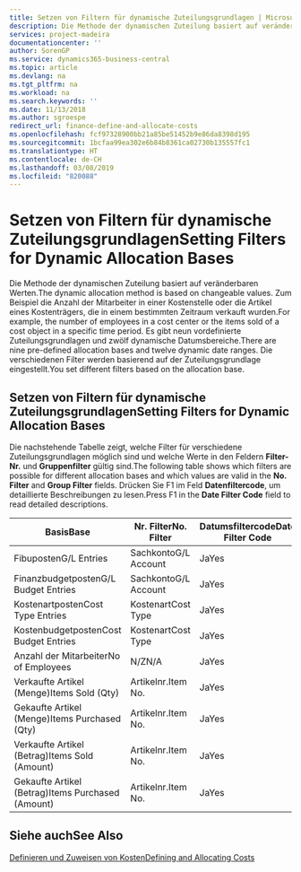 ```yaml
---
title: Setzen von Filtern für dynamische Zuteilungsgrundlagen | Microsoft Docs
description: Die Methode der dynamischen Zuteilung basiert auf veränderbaren Werten. Zum Beispiel die Anzahl der Mitarbeiter in einer Kostenstelle oder die Artikel eines Kostenträgers, die in einem bestimmten Zeitraum verkauft wurden. Es gibt neun vordefinierte Zuteilungsgrundlagen und zwölf dynamische Datumsbereiche. Die verschiedenen Filter werden basierend auf der Zuteilungsgrundlage eingestellt.
services: project-madeira
documentationcenter: ''
author: SorenGP
ms.service: dynamics365-business-central
ms.topic: article
ms.devlang: na
ms.tgt_pltfrm: na
ms.workload: na
ms.search.keywords: ''
ms.date: 11/13/2018
ms.author: sgroespe
redirect_url: finance-define-and-allocate-costs
ms.openlocfilehash: fcf97328900bb21a85be51452b9e86da8398d195
ms.sourcegitcommit: 1bcfaa99ea302e6b84b8361ca02730b135557fc1
ms.translationtype: HT
ms.contentlocale: de-CH
ms.lasthandoff: 03/08/2019
ms.locfileid: "820088"
---
```

# <a name="setting-filters-for-dynamic-allocation-bases"></a><span data-ttu-id="02188-106">Setzen von Filtern für dynamische Zuteilungsgrundlagen</span><span class="sxs-lookup"><span data-stu-id="02188-106">Setting Filters for Dynamic Allocation Bases</span></span>
<span data-ttu-id="02188-107">Die Methode der dynamischen Zuteilung basiert auf veränderbaren Werten.</span><span class="sxs-lookup"><span data-stu-id="02188-107">The dynamic allocation method is based on changeable values.</span></span> <span data-ttu-id="02188-108">Zum Beispiel die Anzahl der Mitarbeiter in einer Kostenstelle oder die Artikel eines Kostenträgers, die in einem bestimmten Zeitraum verkauft wurden.</span><span class="sxs-lookup"><span data-stu-id="02188-108">For example, the number of employees in a cost center or the items sold of a cost object in a specific time period.</span></span> <span data-ttu-id="02188-109">Es gibt neun vordefinierte Zuteilungsgrundlagen und zwölf dynamische Datumsbereiche.</span><span class="sxs-lookup"><span data-stu-id="02188-109">There are nine pre-defined allocation bases and twelve dynamic date ranges.</span></span> <span data-ttu-id="02188-110">Die verschiedenen Filter werden basierend auf der Zuteilungsgrundlage eingestellt.</span><span class="sxs-lookup"><span data-stu-id="02188-110">You set different filters based on the allocation base.</span></span>  

## <a name="setting-filters-for-dynamic-allocation-bases"></a><span data-ttu-id="02188-111">Setzen von Filtern für dynamische Zuteilungsgrundlagen</span><span class="sxs-lookup"><span data-stu-id="02188-111">Setting Filters for Dynamic Allocation Bases</span></span>  
 <span data-ttu-id="02188-112">Die nachstehende Tabelle zeigt, welche Filter für verschiedene Zuteilungsgrundlagen möglich sind und welche Werte in den Feldern **Filter-Nr.** und **Gruppenfilter** gültig sind.</span><span class="sxs-lookup"><span data-stu-id="02188-112">The following table shows which filters are possible for different allocation bases and which values are valid in the **No. Filter** and **Group Filter** fields.</span></span> <span data-ttu-id="02188-113">Drücken Sie F1 im Feld **Datenfiltercode**, um detaillierte Beschreibungen zu lesen.</span><span class="sxs-lookup"><span data-stu-id="02188-113">Press F1 in the **Date Filter Code** field to read detailed descriptions.</span></span>  

|<span data-ttu-id="02188-114">**Basis**</span><span class="sxs-lookup"><span data-stu-id="02188-114">**Base**</span></span>|<span data-ttu-id="02188-115">**Nr. Filter**</span><span class="sxs-lookup"><span data-stu-id="02188-115">**No. Filter**</span></span>|<span data-ttu-id="02188-116">**Datumsfiltercode**</span><span class="sxs-lookup"><span data-stu-id="02188-116">**Date Filter Code**</span></span>|<span data-ttu-id="02188-117">**Kostenstellenfilter**</span><span class="sxs-lookup"><span data-stu-id="02188-117">**Cost Center Filter**</span></span>|<span data-ttu-id="02188-118">**Kostenträgerfilter**</span><span class="sxs-lookup"><span data-stu-id="02188-118">**Cost Object Filter**</span></span>|<span data-ttu-id="02188-119">**Gruppenfilter**</span><span class="sxs-lookup"><span data-stu-id="02188-119">**Group Filter**</span></span>|  
|--------------|----------------------------------------|----------------------------------------------|------------------------------------------------|------------------------------------------------|------------------------------------------|  
|<span data-ttu-id="02188-120">Fibuposten</span><span class="sxs-lookup"><span data-stu-id="02188-120">G/L Entries</span></span>|<span data-ttu-id="02188-121">Sachkonto</span><span class="sxs-lookup"><span data-stu-id="02188-121">G/L Account</span></span>|<span data-ttu-id="02188-122">Ja</span><span class="sxs-lookup"><span data-stu-id="02188-122">Yes</span></span>|<span data-ttu-id="02188-123">Ja</span><span class="sxs-lookup"><span data-stu-id="02188-123">Yes</span></span>|<span data-ttu-id="02188-124">Ja</span><span class="sxs-lookup"><span data-stu-id="02188-124">Yes</span></span>|<span data-ttu-id="02188-125">N/Z</span><span class="sxs-lookup"><span data-stu-id="02188-125">N/A</span></span>|  
|<span data-ttu-id="02188-126">Finanzbudgetposten</span><span class="sxs-lookup"><span data-stu-id="02188-126">G/L Budget Entries</span></span>|<span data-ttu-id="02188-127">Sachkonto</span><span class="sxs-lookup"><span data-stu-id="02188-127">G/L Account</span></span>|<span data-ttu-id="02188-128">Ja</span><span class="sxs-lookup"><span data-stu-id="02188-128">Yes</span></span>|<span data-ttu-id="02188-129">Ja</span><span class="sxs-lookup"><span data-stu-id="02188-129">Yes</span></span>|<span data-ttu-id="02188-130">Ja</span><span class="sxs-lookup"><span data-stu-id="02188-130">Yes</span></span>|<span data-ttu-id="02188-131">Finanzbudgetname</span><span class="sxs-lookup"><span data-stu-id="02188-131">G/L Budget Name</span></span>|  
|<span data-ttu-id="02188-132">Kostenartposten</span><span class="sxs-lookup"><span data-stu-id="02188-132">Cost Type Entries</span></span>|<span data-ttu-id="02188-133">Kostenart</span><span class="sxs-lookup"><span data-stu-id="02188-133">Cost Type</span></span>|<span data-ttu-id="02188-134">Ja</span><span class="sxs-lookup"><span data-stu-id="02188-134">Yes</span></span>|<span data-ttu-id="02188-135">Ja</span><span class="sxs-lookup"><span data-stu-id="02188-135">Yes</span></span>|<span data-ttu-id="02188-136">Ja</span><span class="sxs-lookup"><span data-stu-id="02188-136">Yes</span></span>|<span data-ttu-id="02188-137">N/Z</span><span class="sxs-lookup"><span data-stu-id="02188-137">N/A</span></span>|  
|<span data-ttu-id="02188-138">Kostenbudgetposten</span><span class="sxs-lookup"><span data-stu-id="02188-138">Cost Budget Entries</span></span>|<span data-ttu-id="02188-139">Kostenart</span><span class="sxs-lookup"><span data-stu-id="02188-139">Cost Type</span></span>|<span data-ttu-id="02188-140">Ja</span><span class="sxs-lookup"><span data-stu-id="02188-140">Yes</span></span>|<span data-ttu-id="02188-141">Ja</span><span class="sxs-lookup"><span data-stu-id="02188-141">Yes</span></span>|<span data-ttu-id="02188-142">Ja</span><span class="sxs-lookup"><span data-stu-id="02188-142">Yes</span></span>|<span data-ttu-id="02188-143">Budgetname</span><span class="sxs-lookup"><span data-stu-id="02188-143">Budget Name</span></span>|  
|<span data-ttu-id="02188-144">Anzahl der Mitarbeiter</span><span class="sxs-lookup"><span data-stu-id="02188-144">No of Employees</span></span>|<span data-ttu-id="02188-145">N/Z</span><span class="sxs-lookup"><span data-stu-id="02188-145">N/A</span></span>|<span data-ttu-id="02188-146">Ja</span><span class="sxs-lookup"><span data-stu-id="02188-146">Yes</span></span>|<span data-ttu-id="02188-147">Ja</span><span class="sxs-lookup"><span data-stu-id="02188-147">Yes</span></span>|<span data-ttu-id="02188-148">Ja</span><span class="sxs-lookup"><span data-stu-id="02188-148">Yes</span></span>|<span data-ttu-id="02188-149">N/Z</span><span class="sxs-lookup"><span data-stu-id="02188-149">N/A</span></span>|  
|<span data-ttu-id="02188-150">Verkaufte Artikel (Menge)</span><span class="sxs-lookup"><span data-stu-id="02188-150">Items Sold (Qty)</span></span>|<span data-ttu-id="02188-151">Artikelnr.</span><span class="sxs-lookup"><span data-stu-id="02188-151">Item No.</span></span>|<span data-ttu-id="02188-152">Ja</span><span class="sxs-lookup"><span data-stu-id="02188-152">Yes</span></span>|<span data-ttu-id="02188-153">Ja</span><span class="sxs-lookup"><span data-stu-id="02188-153">Yes</span></span>|<span data-ttu-id="02188-154">Ja</span><span class="sxs-lookup"><span data-stu-id="02188-154">Yes</span></span>|<span data-ttu-id="02188-155">Lagerbuchungsgruppe</span><span class="sxs-lookup"><span data-stu-id="02188-155">Inventory Posting Group</span></span>|  
|<span data-ttu-id="02188-156">Gekaufte Artikel (Menge)</span><span class="sxs-lookup"><span data-stu-id="02188-156">Items Purchased (Qty)</span></span>|<span data-ttu-id="02188-157">Artikelnr.</span><span class="sxs-lookup"><span data-stu-id="02188-157">Item No.</span></span>|<span data-ttu-id="02188-158">Ja</span><span class="sxs-lookup"><span data-stu-id="02188-158">Yes</span></span>|<span data-ttu-id="02188-159">Ja</span><span class="sxs-lookup"><span data-stu-id="02188-159">Yes</span></span>|<span data-ttu-id="02188-160">Ja</span><span class="sxs-lookup"><span data-stu-id="02188-160">Yes</span></span>|<span data-ttu-id="02188-161">Lagerbuchungsgruppe</span><span class="sxs-lookup"><span data-stu-id="02188-161">Inventory Posting Group</span></span>|  
|<span data-ttu-id="02188-162">Verkaufte Artikel (Betrag)</span><span class="sxs-lookup"><span data-stu-id="02188-162">Items Sold (Amount)</span></span>|<span data-ttu-id="02188-163">Artikelnr.</span><span class="sxs-lookup"><span data-stu-id="02188-163">Item No.</span></span>|<span data-ttu-id="02188-164">Ja</span><span class="sxs-lookup"><span data-stu-id="02188-164">Yes</span></span>|<span data-ttu-id="02188-165">Ja</span><span class="sxs-lookup"><span data-stu-id="02188-165">Yes</span></span>|<span data-ttu-id="02188-166">Ja</span><span class="sxs-lookup"><span data-stu-id="02188-166">Yes</span></span>|<span data-ttu-id="02188-167">Lagerbuchungsgruppe</span><span class="sxs-lookup"><span data-stu-id="02188-167">Inventory Posting Group</span></span>|  
|<span data-ttu-id="02188-168">Gekaufte Artikel (Betrag)</span><span class="sxs-lookup"><span data-stu-id="02188-168">Items Purchased (Amount)</span></span>|<span data-ttu-id="02188-169">Artikelnr.</span><span class="sxs-lookup"><span data-stu-id="02188-169">Item No.</span></span>|<span data-ttu-id="02188-170">Ja</span><span class="sxs-lookup"><span data-stu-id="02188-170">Yes</span></span>|<span data-ttu-id="02188-171">Ja</span><span class="sxs-lookup"><span data-stu-id="02188-171">Yes</span></span>|<span data-ttu-id="02188-172">Ja</span><span class="sxs-lookup"><span data-stu-id="02188-172">Yes</span></span>|<span data-ttu-id="02188-173">Lagerbuchungsgruppe</span><span class="sxs-lookup"><span data-stu-id="02188-173">Inventory Posting Group</span></span>|  

## <a name="see-also"></a><span data-ttu-id="02188-174">Siehe auch</span><span class="sxs-lookup"><span data-stu-id="02188-174">See Also</span></span>  
[<span data-ttu-id="02188-175">Definieren und Zuweisen von Kosten</span><span class="sxs-lookup"><span data-stu-id="02188-175">Defining and Allocating Costs</span></span>](finance-define-and-allocate-costs.md)
